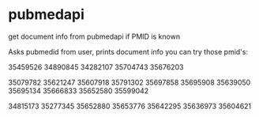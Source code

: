 # pubmedapi
get document info from pubmedapi if PMID is known

Asks pubmedid from user,
prints document info you can try those pmid's:

35459526
34890845
34282107
35704743
35676203

35079782
35621247
35607918
35791302
35697858
35695908
35639050
35695134
35666833
35652580
35599042

34815173
35277345
35652880
35653776
35642295
35636973
35604621

